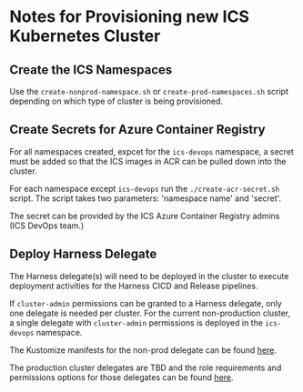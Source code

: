 # Notes for Provisioning new ICS Kubernetes Cluster

## Create the ICS Namespaces

Use the `create-nonprod-namespace.sh` or `create-prod-namespaces.sh` script depending on which type of cluster is being provisioned.

## Create Secrets for Azure Container Registry

For all namespaces created, expcet for the `ics-devops` namespace, a secret must be added so that the ICS images in ACR can be pulled down into the cluster.

For each namespace except `ics-devops` run the `./create-acr-secret.sh` script.  The script takes two parameters: 'namespace name' and 'secret'.

The secret can be provided by the ICS Azure Container Registry admins (ICS DevOps team.)

## Deploy Harness Delegate

The Harness delegate(s) will need to be deployed in the cluster to execute deployment activities for the Harness CICD and Release pipelines.

If `cluster-admin` permissions can be granted to a Harness delegate, only one delegate is needed per cluster.  For the current non-production cluster, a single delegate with `cluster-admin` permissions is deployed in the `ics-devops` namespace.

The Kustomize manifests for the non-prod delegate can be found [here](../devops/harness/).

The production cluster delegates are TBD and the role requirements and permissions options for those delegates can be found [here](https://developer.harness.io/docs/platform/Delegates/advanced-installation/install-a-kubernetes-delegate#review-delegate-role-requirements).


